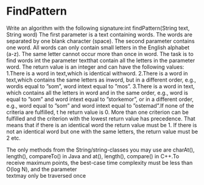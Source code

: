 # FindPattern
Write an algorithm with the following signature:int    findPattern(String text, String word) 
The first parameter is a text containing words. The words are separated by one blank character (space).
The second parameter contains one word. All words can only contain small letters in the English alphabet (a-z). 
The same letter cannot occur more than once in word. The task is to find words int the parameter textthat contain all 
the letters in the parameter word. The return value is an integer and can have the following values: 
1.There is a word in text,which is identical withword.
2.There is a word in text,which contains the same letters as inword, but in a different order, e.g., wordis equal to ”som”, word intext equal to ”mos”.
3.There is a word in text, which contains all the letters in word and in the same order, e.g., word is equal to ”som” and word intext equal to ”storkemor”, 
or in a different order, e.g., word equal to ”som” and word intext equal to ”ostemad”.If none of the criteria are fulfilled, t he return value is 0.
More than one criterion can be fulfilled and the criterion with the lowest return value has precedence. 
That means that if there is an identical word the return value must be 1. If there is not an identical word but one 
with the same letters, the return value must  be 2 etc. 

The only methods from the String/string-classes you may use are charAt(), length(), compareTo() in Java and at(), length(), compare()
in C++.To receive maximum points, the best-case time complexity must be less than O(log N), and the parameter  
textmay only be traversed once
